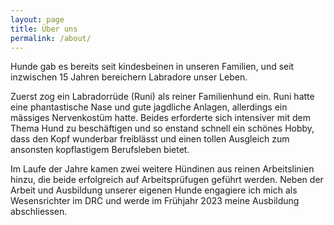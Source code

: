 ```yaml
---
layout: page
title: Über uns
permalink: /about/
---
```


Hunde gab es bereits seit kindesbeinen in unseren Familien, und seit inzwischen 15 Jahren bereichern Labradore unser Leben. 

Zuerst zog ein Labradorrüde (Runi) als reiner Familienhund ein. Runi hatte eine phantastische Nase und gute jagdliche Anlagen, allerdings ein mässiges Nervenkostüm hatte. Beides erforderte sich intensiver mit dem Thema Hund zu beschäftigen und so enstand schnell ein schönes Hobby, dass den Kopf wunderbar freiblässt und einen tollen Ausgleich zum ansonsten kopflastigem Berufsleben bietet.

Im Laufe der Jahre kamen zwei weitere Hündinen aus reinen Arbeitslinien hinzu, die beide erfolgreich auf Arbeitsprüfugen geführt werden. Neben der Arbeit und Ausbildung unserer eigenen Hunde engagiere ich mich als Wesensrichter im DRC und werde im Frühjahr 2023 meine Ausbildung abschliessen.
